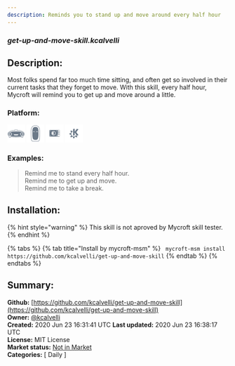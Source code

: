```yaml
---
description: Reminds you to stand up and move around every half hour
---
```


### _get-up-and-move-skill.kcalvelli_  
## Description:  
Most folks spend far too much time sitting, and often get so involved in their current tasks that they forget to move.  With this skill, every half hour, Mycroft will remind you to get up and move around a little.  
  
  
### Platform:  
 ![Mark I](../.gitbook/assets/mark-1-icon.png)  ![Mark II](../.gitbook/assets/mark-2-icon.png)  ![Picroft](../.gitbook/assets/picroft-icon.png)  ![plasmoid](../.gitbook/assets/kde.png)   
### Examples:  
> Remind me to stand every half hour.  
> Remind me to get up and move.  
> Remind me to take a break.  
  
## Installation:  
{% hint style="warning" %}
This skill is not aproved by Mycroft skill tester.
{% endhint %}
    
{% tabs %}
{% tab title="Install by mycroft-msm" %}
``` mycroft-msm install https://github.com/kcalvelli/get-up-and-move-skill```
{% endtab %}
  {% endtabs %}
    
## Summary:  
**Github:** [https://github.com/kcalvelli/get-up-and-move-skill](https://github.com/kcalvelli/get-up-and-move-skill)  
**Owner:** [@kcalvelli](https://github.com/kcalvelli)  
**Created:** 2020 Jun 23 16:31:41 UTC  **Last updated:** 2020 Jun 23 16:38:17 UTC  
**License:** MIT License  
**Market status:** [Not in Market](https://market.mycroft.ai/skill/)  
**Categories:** [ Daily ]   
